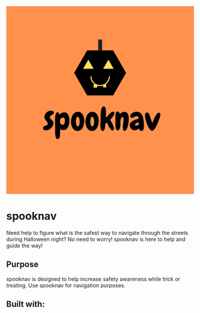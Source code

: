 <img src  = "https://github.com/aastha2468/spooknav/blob/main/images/spooknav.png">

# spooknav
Need help to figure what is the safest way 
to navigate through the streets during 
Halloween night? No need to worry! spooknav is here to 
help and guide the way!  


## Purpose 
spooknav is designed to help increase safety awareness while trick or treating. 
Use spooknav for navigation purposes. 

## Built with:
